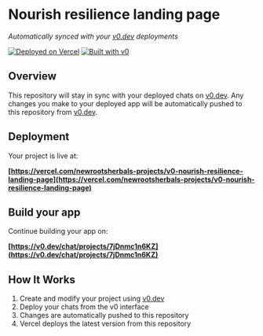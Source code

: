 # Nourish resilience landing page

*Automatically synced with your [v0.dev](https://v0.dev) deployments*

[![Deployed on Vercel](https://img.shields.io/badge/Deployed%20on-Vercel-black?style=for-the-badge&logo=vercel)](https://vercel.com/newrootsherbals-projects/v0-nourish-resilience-landing-page)
[![Built with v0](https://img.shields.io/badge/Built%20with-v0.dev-black?style=for-the-badge)](https://v0.dev/chat/projects/7jDnmc1n6KZ)

## Overview

This repository will stay in sync with your deployed chats on [v0.dev](https://v0.dev).
Any changes you make to your deployed app will be automatically pushed to this repository from [v0.dev](https://v0.dev).

## Deployment

Your project is live at:

**[https://vercel.com/newrootsherbals-projects/v0-nourish-resilience-landing-page](https://vercel.com/newrootsherbals-projects/v0-nourish-resilience-landing-page)**

## Build your app

Continue building your app on:

**[https://v0.dev/chat/projects/7jDnmc1n6KZ](https://v0.dev/chat/projects/7jDnmc1n6KZ)**

## How It Works

1. Create and modify your project using [v0.dev](https://v0.dev)
2. Deploy your chats from the v0 interface
3. Changes are automatically pushed to this repository
4. Vercel deploys the latest version from this repository
